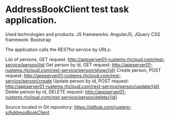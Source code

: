 # AddressBookClient test task application.

Used technologies and products:
JS frameworks: AngularJS, JQuery
CSS framework: Bootstrap

The application calls the RESTful service by URLs:

List of persons, GET request: http://appserver01-rustems.rhcloud.com/rest-service/person/list
Get person by id, GET request: http://appserver01-rustems.rhcloud.com/rest-service/person/show/{id}
Create person, POST request: http://appserver01-rustems.rhcloud.com/rest-service/person/create
Update person by id, POST request: http://appserver01-rustems.rhcloud.com/rest-service/person/update/{id}
Delete person by id, DELETE request: http://appserver01-rustems.rhcloud.com/rest-service/person/delete/{id}

Source located in Git repository: https://github.com/rustem-s/AddressBookClient